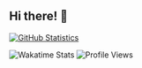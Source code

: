 ## Hi there! 👋

[![GitHub Statistics](https://github-readme-stats.vercel.app/api?username=misternano&show_icons=true&count_private=true&custom_title=GitHub%20Stats)](https://github.com/anuraghazra/github-readme-stats)
<!--[![Wakatime Statistics](https://github-readme-stats.vercel.app/api/wakatime?username=misternano&layout=compact)](https://github.com/anuraghazra/github-readme-stats)-->

![Wakatime Stats](https://wakatime.com/badge/user/a6dcecd9-2e31-4391-b113-82ffdd8385f1.svg) ![Profile Views](https://komarev.com/ghpvc/?username=misternano)
